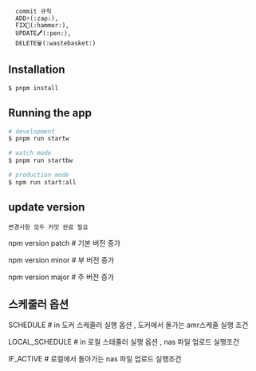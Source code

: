 ```
  commit 규칙
  ADD⚡(:zap:),
  FIX🔨(:hammer:),
  UPDATE🖊️(:pen:),
  DELETE🗑️(:wastebasket:)
```

## Installation

```bash
$ pnpm install
```

## Running the app

```bash
# development
$ pnpm run startw

# watch mode
$ pnpm run startbw

# production mode
$ npm run start:all
```

## update version

`변경사항 모두 커밋 완료 필요`

npm version patch  # 기본 버전 증가

npm version minor  # 부 버전 증가

npm version major  # 주 버전 증가

## 스케줄러 옵션

SCHEDULE # in 도커 스케줄러 실행 옵션 , 도커에서 돌가는 amr스케줄 실행 조건

LOCAL_SCHEDULE # in 로컬 스테줄러 실행 옵션 , nas 파일 업로드 실행조건

IF_ACTIVE # 로컬에서 돌아가는 nas 파일 업로드 실행조건


